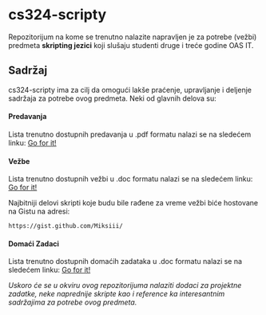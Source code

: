 cs324-scripty
=====

Repozitorijum na kome se trenutno nalazite napravljen je za potrebe (vežbi) predmeta
<b>skripting jezici</b> koji slušaju studenti druge i treće godine OAS IT.

<h2>Sadržaj</h2>

cs324-scripty ima za cilj da omogući lakše praćenje, upravljanje i deljenje sadržaja
za potrebe ovog predmeta. Neki od glavnih delova su:

<h4>Predavanja</h4>

Lista trenutno dostupnih predavanja u .pdf formatu nalazi se na sledećem linku: [Go for it!](https://github.com/Miksiii/cs324-scripty/tree/master/Predavanja)

<h4>Vežbe</h4>

Lista trenutno dostupnih vežbi u .doc formatu nalazi se na sledećem linku: [Go for it!](https://github.com/Miksiii/cs324-scripty/tree/master/Vežbe)

Najbitniji delovi skripti koje budu bile rađene za vreme vežbi biće hostovane na Gistu na adresi: <br/>

`https://gist.github.com/Miksiii/`


<h4>Domaći Zadaci</h4>

Lista trenutno dostupnih domaćih zadataka u .doc formatu nalazi se na sledećem linku: [Go for it!](https://github.com/Miksiii/cs324-scripty/tree/master/Doma%C4%87i%20Zadaci)

<i>Uskoro će se u okviru ovog repozitorijuma nalaziti dodaci 
za projektne zadatke, neke naprednije skripte kao i reference ka interesantnim sadržajima
za potrebe ovog predmeta.</i>




